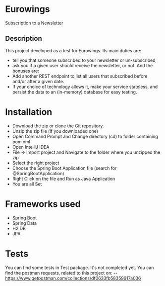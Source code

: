 # Eurowings
Subscription to a Newsletter

## Description
This project developed as a test for Eurowings. Its main duties are:
- tell you that someone subscribed to your newsletter or un-subscribed,
- ask you if a given user should receive the newsletter, or not.
And the bonuses are:
- Add another REST endpoint to list all users that subscribed before and/or after a given date.
- If your choice of technology allows it, make your service stateless, and persist the data to an (in-memory) database for easy testing.

# Installation
- Download the zip or clone the Git repository.
- Unzip the zip file (if you downloaded one)
- Open Command Prompt and Change directory (cd) to folder containing pom.xml
- Open IntelliJ IDEA
- File -> Import project and Navigate to the folder where you unzipped the zip
- Select the right project
- Choose the Spring Boot Application file (search for @SpringBootApplication)
- Right Click on the file and Run as Java Application
- You are all Set


# Frameworks used
- Spring Boot
- Spring Data
- H2 DB
- JPA


# Tests
You can find some tests in Test package. It's not completed yet.
You can find the postman requests, related to this project on:
-- https://www.getpostman.com/collections/df0633fb58359617a036
